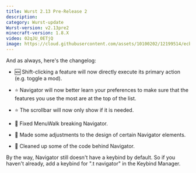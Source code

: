 ```yaml
---
title: Wurst 2.13 Pre-Release 2
description:
category: Wurst-update
Wurst-version: v2.13pre2
minecraft-version: 1.8.X
video: 02qJU_0ETjQ
image: https://cloud.githubusercontent.com/assets/10100202/12199514/ecbe8d52-b618-11e5-8518-a47de7cc1980.jpg
---
```

And as always, here's the changelog:

- :new: Shift-clicking a feature will now directly execute its primary action (e.g. toggle a mod).

- :star: Navigator will now better learn your preferences to make sure that the features you use the most are at the top of the list.

- :star: The scrollbar will now only show if it is needed.

- :bug: Fixed MenuWalk breaking Navigator.

- :art: Made some adjustments to the design of certain Navigator elements.

- :gem: Cleaned up some of the code behind Navigator.

By the way, Navigator still doesn't have a keybind by default. So if you haven't already, add a keybind for ".t navigator" in the Keybind Manager.
